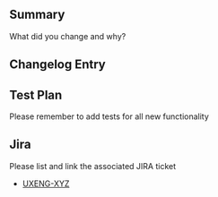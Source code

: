 ## Summary

What did you change and why?

## Changelog Entry

<!-- Please describe in one line your changes, like so: [Feature] Updated **ComponentName** with new `propName` to fix alignment -->

## Test Plan

Please remember to add tests for all new functionality

## Jira

Please list and link the associated JIRA ticket

- [UXENG-XYZ](https://optimizely.atlassian.net/browse/UXENG-XYZ)
